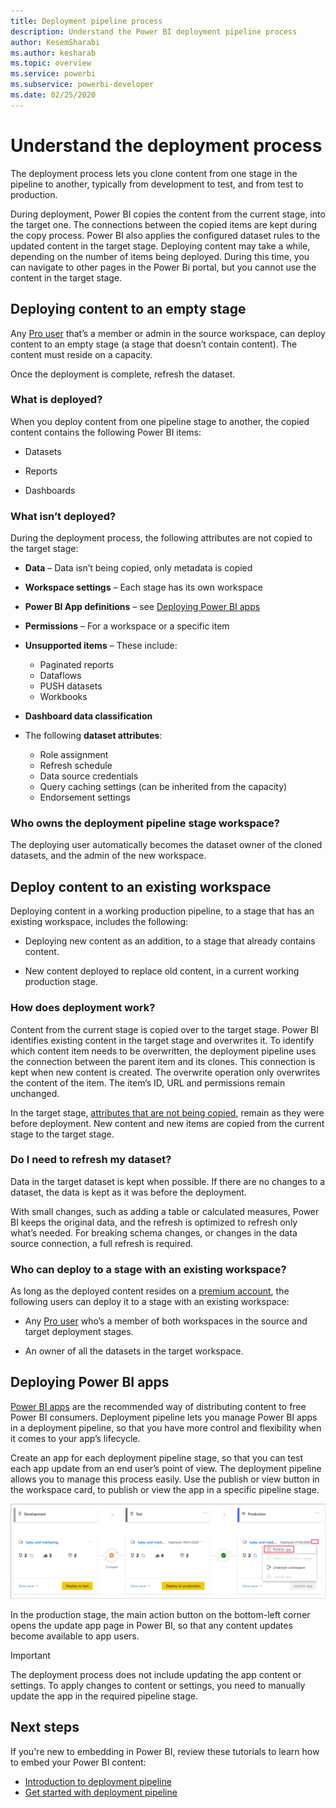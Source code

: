```yaml
---
title: Deployment pipeline process 
description: Understand the Power BI deployment pipeline process
author: KesemSharabi
ms.author: kesharab
ms.topic: overview
ms.service: powerbi
ms.subservice: powerbi-developer
ms.date: 02/25/2020
---
```


# Understand the deployment process

The deployment process lets you clone content from one stage in the pipeline to another, typically from development to test, and from test to production.

During deployment, Power BI copies the content from the current stage, into the target one. The connections between the copied items are kept during the copy process. Power BI also applies the configured dataset rules to the updated content in the target stage. Deploying content may take a while, depending on the number of items being deployed. During this time, you can navigate to other pages in the Power Bi portal, but you cannot use the content in the target stage.

## Deploying content to an empty stage

Any [Pro user](../service-admin-purchasing-power-bi-pro.md) that’s a member or admin in the source workspace, can deploy content to an empty stage (a stage that doesn’t contain content). The content must reside on a capacity.

Once the deployment is complete, refresh the dataset.

### What is deployed?

When you deploy content from one pipeline stage to another, the copied content contains the following Power BI items:

* Datasets

* Reports

* Dashboards

### What isn’t deployed?

During the deployment process, the following attributes are not copied to the target stage:

* **Data** – Data isn’t being copied, only metadata is copied

* **Workspace settings** – Each stage has its own workspace

* **Power BI App definitions** – see [Deploying Power BI apps]()

* **Permissions** – For a workspace or a specific item

* **Unsupported items** – These include:
    * Paginated reports
    * Dataflows
    * PUSH datasets
    * Workbooks

* **Dashboard data classification**

* The following **dataset attributes**:
    * Role assignment
    * Refresh schedule
    * Data source credentials
    * Query caching settings (can be inherited from the capacity)
    * Endorsement settings

### Who owns the deployment pipeline stage workspace?

The deploying user automatically becomes the dataset owner of the cloned datasets, and the admin of the new workspace.

## Deploy content to an existing workspace

Deploying content in a working production pipeline, to a stage that has an existing workspace, includes the following:

* Deploying new content as an addition, to a stage that already contains content.

* New content deployed to replace old content, in a current working production stage.

### How does deployment work?

Content from the current stage is copied over to the target stage. Power BI identifies existing content in the target stage and overwrites it. To identify which content item needs to be overwritten, the deployment pipeline uses the connection between the parent item and its clones. This connection is kept when new content is created. The overwrite operation only overwrites the content of the item. The item’s ID, URL and permissions remain unchanged.

In the target stage, [attributes that are not being copied](#What-isn’t-deployed), remain as they were before deployment. New content and new items are copied from the current stage to the target stage.

### Do I need to refresh my dataset?

Data in the target dataset is kept when possible. If there are no changes to a dataset, the data is kept as it was before the deployment.

With small changes, such as adding a table or calculated measures, Power BI keeps the original data, and the refresh is optimized to refresh only what’s needed. For breaking schema changes, or changes in the data source connection, a full refresh is required.

### Who can deploy to a stage with an existing workspace?

As long as the deployed content resides on a [premium account](../service-premium-what-is.md), the following users can deploy it to a stage with an existing workspace:

* Any [Pro user](../service-admin-purchasing-power-bi-pro.md) who’s a member of both workspaces in the source and target deployment stages.

* An owner of all the datasets in the target workspace.

## Deploying Power BI apps

[Power BI apps](../consumer/end-user-apps.md) are the recommended way of distributing content to free Power BI consumers. Deployment pipeline lets you manage Power BI apps in a deployment pipeline, so that you have more control and flexibility when it comes to your app’s lifecycle.

Create an app for each deployment pipeline stage, so that you can test each app update from an end user’s point of view. The deployment pipeline allows you to manage this process easily. Use the publish or view button in the workspace card, to publish or view the app in a specific pipeline stage.

![publish app](media/deployment-pipeline-process/publish.png)

In the production stage, the main action button on the bottom-left corner opens the update app page in Power BI, so that any content updates become available to app users.

>[!IMPORTANT]
>The deployment process does not include updating the app content or settings. To apply changes to content or settings, you need to manually update the app in the required pipeline stage.

## Next steps

If you're new to embedding in Power BI, review these tutorials to learn how to embed your Power BI content:
* [Introduction to deployment pipeline](deployment-pipeline-overview.md)
* [Get started with deployment pipeline](deployment-pipeline-get-started.md)